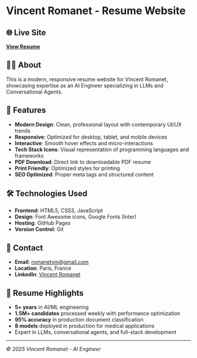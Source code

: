 # Vincent Romanet - Resume Website

## 🌐 Live Site
**[View Resume](https://romanetvin.github.io/my-resume)**

## 👨‍💻 About
This is a modern, responsive resume website for Vincent Romanet, showcasing expertise as an AI Engineer specializing in LLMs and Conversational Agents.

## 🚀 Features
- **Modern Design**: Clean, professional layout with contemporary UI/UX trends
- **Responsive**: Optimized for desktop, tablet, and mobile devices  
- **Interactive**: Smooth hover effects and micro-interactions
- **Tech Stack Icons**: Visual representation of programming languages and frameworks
- **PDF Download**: Direct link to downloadable PDF resume
- **Print Friendly**: Optimized styles for printing
- **SEO Optimized**: Proper meta tags and structured content

## 🛠️ Technologies Used
- **Frontend**: HTML5, CSS3, JavaScript
- **Design**: Font Awesome icons, Google Fonts (Inter)
- **Hosting**: GitHub Pages
- **Version Control**: Git

## 📱 Contact
- **Email**: romanetvin@gmail.com
- **Location**: Paris, France
- **LinkedIn**: [Vincent Romanet](https://www.linkedin.com/in/vincent-romanet-b8a561113)

## 📄 Resume Highlights
- **5+ years** in AI/ML engineering
- **1.5M+ candidates** processed weekly with performance optimization
- **95% accuracy** in production document classification
- **8 models** deployed in production for medical applications
- Expert in LLMs, conversational agents, and full-stack development

---

*© 2025 Vincent Romanet - AI Engineer*